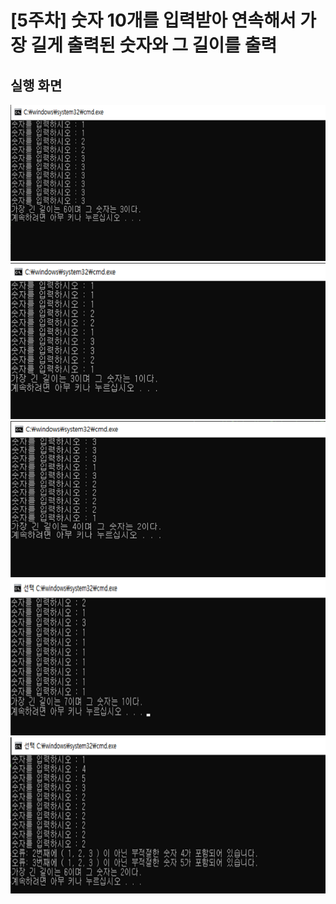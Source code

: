 # [5주차] 숫자 10개를 입력받아 연속해서 가장 길게 출력된 숫자와 그 길이를 출력



## 실행 화면

<img src="/images/week05_result1.png" width="600" height="250" />

<img src="/images/week05_result2.png" width="600" height="250" />

<img src="/images/week05_result3.png" width="600" height="250" />

<img src="/images/week05_result4.png" width="600" height="250" />

<img src="/images/week05_result5.png" width="600" height="250" />

